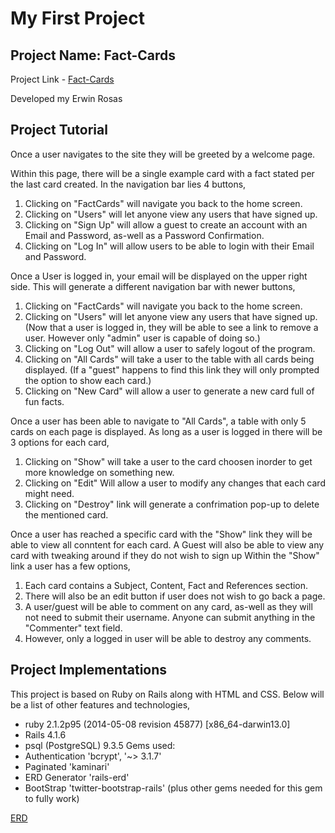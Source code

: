 # My First Project

## Project Name: Fact-Cards

Project Link - [Fact-Cards](https://fact-cards.herokuapp.com/)

Developed my Erwin Rosas

## Project Tutorial

Once a user navigates to the site they will be greeted by a welcome page.

Within this page, there will be a single example card with a fact stated per the last card created. In the navigation bar lies 4 buttons,  
1. Clicking on "FactCards" will navigate you back to the home screen.
2. Clicking on "Users" will let anyone view any users that have signed up.
3. Clicking on "Sign Up" will allow a guest to create an account with an Email and Password, as-well as a Password Confirmation.
4. Clicking on "Log In" will allow users to be able to login with their Email and Password.  

Once a User is logged in, your email will be displayed on the upper right side. This will generate a different navigation bar with newer buttons,
1. Clicking on "FactCards" will navigate you back to the home screen.
2. Clicking on "Users" will let anyone view any users that have signed up. (Now that a user is logged in, they will be able to see a link to remove a user. However only "admin" user is capable of doing so.)
3. Clicking on "Log Out" will allow a user to safely logout of the program. 
4. Clicking on "All Cards" will take a user to the table with all cards being displayed. (If a "guest" happens to find this link they will only prompted the option to show each card.)
5. Clicking on "New Card" will allow a user to generate a new card full of fun facts. 

Once a user has been able to navigate to "All Cards", a table with only 5 cards on each page is displayed.
As long as a user is logged in there will be 3 options for each card,
1. Clicking on "Show" will take a user to the card choosen inorder to get more knowledge on something new.
2. Clicking on "Edit" Will allow a user to modify any changes that each card might need. 
3. Clicking on "Destroy" link will generate a confrimation pop-up to delete the mentioned card. 

Once a user has reached a specific card with the "Show" link they will be able to view all conntent for each card.
A Guest will also be able to view any card with tweaking around if they do not wish to sign up
Within the "Show" link a user has a few options,
1. Each card contains a Subject, Content, Fact and References section.
2. There will also be an edit button if user does not wish to go back a page. 
3. A user/guest will be able to comment on any card, as-well as they will not need to submit their username. Anyone can submit anything in the "Commenter" text field. 
4. However, only a logged in user will be able to destroy any comments.

## Project Implementations

This project is based on Ruby on Rails along with HTML and CSS. Below will be a list of other features and technologies,
* ruby 2.1.2p95 (2014-05-08 revision 45877) [x86_64-darwin13.0]
* Rails 4.1.6
* psql (PostgreSQL) 9.3.5
Gems used:
* Authentication 'bcrypt', '~> 3.1.7'
* Paginated 'kaminari'
* ERD Generator 'rails-erd'
* BootStrap 'twitter-bootstrap-rails' (plus other gems needed for this gem to fully work)

[ERD](https://github.com/eerrad213/fact-cards/blob/master/erd.pdf)